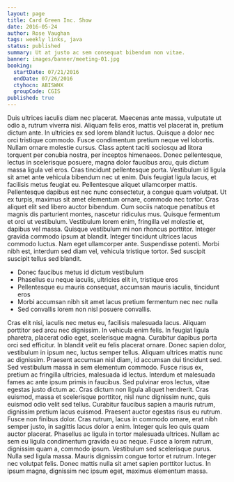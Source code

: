 ```yaml
---
layout: page
title: Card Green Inc. Show
date: 2016-05-24
author: Rose Vaughan
tags: weekly links, java
status: published
summary: Ut at justo ac sem consequat bibendum non vitae.
banner: images/banner/meeting-01.jpg
booking:
  startDate: 07/21/2016
  endDate: 07/26/2016
  ctyhocn: ABISWHX
  groupCode: CGIS
published: true
---
```

Duis ultrices iaculis diam nec placerat. Maecenas ante massa, vulputate ut odio a, rutrum viverra nisi. Aliquam felis eros, mattis vel placerat in, pretium dictum ante. In ultricies ex sed lorem blandit luctus. Quisque a dolor nec orci tristique commodo. Fusce condimentum pretium neque vel lobortis. Nullam ornare molestie cursus. Class aptent taciti sociosqu ad litora torquent per conubia nostra, per inceptos himenaeos. Donec pellentesque, lectus in scelerisque posuere, magna dolor faucibus arcu, quis dictum massa ligula vel eros. Cras tincidunt pellentesque porta. Vestibulum id ligula sit amet ante vehicula bibendum nec ut enim. Duis feugiat ligula lacus, et facilisis metus feugiat eu. Pellentesque aliquet ullamcorper mattis.
Pellentesque dapibus est nec nunc consectetur, a congue quam volutpat. Ut ex turpis, maximus sit amet elementum ornare, commodo nec tortor. Cras aliquet elit sed libero auctor bibendum. Cum sociis natoque penatibus et magnis dis parturient montes, nascetur ridiculus mus. Quisque fermentum et orci ut vestibulum. Vestibulum lorem enim, fringilla vel molestie et, dapibus vel massa. Quisque vestibulum mi non rhoncus porttitor. Integer gravida commodo ipsum at blandit. Integer tincidunt ultrices lacus commodo luctus. Nam eget ullamcorper ante. Suspendisse potenti. Morbi nibh est, interdum sed diam vel, vehicula tristique tortor. Sed suscipit suscipit tellus sed blandit.

* Donec faucibus metus id dictum vestibulum
* Phasellus eu neque iaculis, ultricies elit in, tristique eros
* Pellentesque eu mauris consequat, accumsan mauris iaculis, tincidunt eros
* Morbi accumsan nibh sit amet lacus pretium fermentum nec nec nulla
* Sed convallis lorem non nisl posuere convallis.

Cras elit nisi, iaculis nec metus eu, facilisis malesuada lacus. Aliquam porttitor sed arcu nec dignissim. In vehicula enim felis. In feugiat ligula pharetra, placerat odio eget, scelerisque magna. Curabitur dapibus porta orci sed efficitur. In blandit velit eu felis placerat ornare. Donec sapien dolor, vestibulum in ipsum nec, luctus semper tellus. Aliquam ultrices mattis nunc ac dignissim. Praesent accumsan nisl diam, id accumsan dui tincidunt sed. Sed vestibulum massa in sem elementum commodo. Fusce risus ex, pretium ac fringilla ultricies, malesuada id lectus. Interdum et malesuada fames ac ante ipsum primis in faucibus. Sed pulvinar eros lectus, vitae egestas justo dictum ac. Cras dictum non ligula aliquet hendrerit. Cras euismod, massa et scelerisque porttitor, nisl nunc dignissim nunc, quis euismod odio velit sed tellus. Curabitur faucibus sapien a mauris rutrum, dignissim pretium lacus euismod.
Praesent auctor egestas risus eu rutrum. Fusce non finibus dolor. Cras rutrum, lacus in commodo ornare, erat nibh semper justo, in sagittis lacus dolor a enim. Integer quis leo quis quam auctor placerat. Phasellus ac ligula in tortor malesuada ultrices. Nullam ac sem eu ligula condimentum gravida eu ac neque. Fusce a lorem rutrum, dignissim quam a, commodo ipsum. Vestibulum sed scelerisque purus. Nulla sed ligula massa. Mauris dignissim congue tortor et rutrum. Integer nec volutpat felis. Donec mattis nulla sit amet sapien porttitor luctus. In ipsum magna, dignissim nec ipsum eget, maximus elementum massa.
